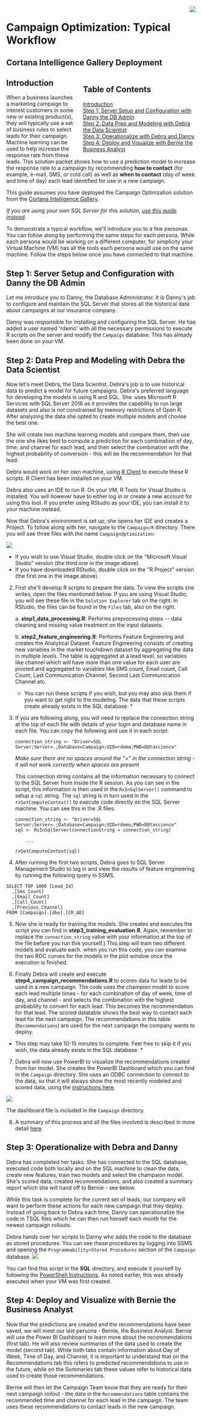 <img src="../Images/management.png" align="right">

<h1>Campaign Optimization:
Typical Workflow </h1>
<h2> Cortana Intelligence Gallery Deployment</h2>

<div style="width:300px; float:right; padding-left:20px">
<h2>Table of Contents</h2>
<ul style=" list-style-type:none; padding:0; margin-left:0px;">
<li><a href="#introduction">Introduction</a></li>
<li><a href="#step1">Step 1: Server Setup and Configuration with Danny the DB Admin</a></li>
<li><a href="#step2">Step 2: Data Prep and Modeling with Debra the Data Scientist</a></li>
<li><a href="#>step3">Step 3: Operationalize with Debra and Danny</a></li>
<li><a href="#step4">Step 4: Deploy and Visualize with Bernie the Business Analyst </a></li>
</div>

## Introduction
When a business launches a marketing campaign to interest customers in some new or existing product(s), they will typically use  a set of  business rules to select leads for their campaign.  Machine learning can be used to help increase the response rate from these leads.   This solution packet shows how to use a prediction model to increase the response rate to a campaign by recommending  **how to contact** (for example, e-mail, SMS, or cold call) as well as **when to contact** (day of week and time of day) each lead identified for use in a new campaign.

This guide assumes you have deployed the Campaign Optimzation solution from the [Cortana Intelligence Gallery](https://gallery.cortanaintelligence.com/Solution/e992f8c1b29f4df897301d11796f9e7c). 

*If you are using your own SQL Server for this solution, [use this guide instead](Typical_Workflow.md).*

To demonstrate a typical workflow, we'll introduce you to a few personas.  You can follow along by performing the same steps for each persona.  While each persona would be working on a different computer, for simplicity your Virtual Machine (VM) has all the tools each persona would use on the same machine.  Follow the steps below once you have connected to that machine.

 <a name="step1" id="step1"></a>
## Step 1: Server Setup and Configuration with Danny the DB Admin

Let me introduce you to  Danny, the Database Administrator. It is Danny's job to configure and maintain the SQL Server that stores all the historical data about campaigns at our insurance company.  

Danny was responsible for installing and configuring the SQL Server.  He has added a user named 'rdemo' with all the necessary permissions to execute R scripts on the server and modify the `Campaign` database.  This has already been done on your VM.

 <a name="step2" id="step2"></a>
## Step 2: Data Prep and Modeling with Debra the Data Scientist

Now let's meet Debra, the Data Scientist. Debra's job is to use historical data to predict a model for future campaigns. Debra's preferred language for developing the models is using R and SQL. She  uses Microsoft R Services with SQL Server 2016 as it provides the capability to run large datasets and also is not constrained by memory restrictions of Open R.  After analyzing the data she opted to create multiple models and choose the best one.  

She will create two machine learning models and compare them, then use the one she likes best to compute a prediction for each combination of day, time, and channel for each lead, and then select the combination with the highest probability of conversion - this will be the recommendation for that lead.  

Debra would work on her own machine, using  [R Client](https://msdn.microsoft.com/en-us/microsoft-r/install-r-client-windows) to execute these R scripts. R Client has been installed on your VM.

Debra also uses an IDE to run R.  On your VM, R Tools for Visual Studio is installed.  You will however have to either log in or create a new account for using this tool.  If you prefer using RStudio as your IDE, you can install it to your machine instead.


Now that Debra's environment is set up, she  opens her IDE and creates a Project.  To follow along with her, navigate to the `Campaign/R` directory.  There you will see three files with the name `CampaignOptimization`:

<img src="../Images/project.png">


* If you wish to use Visual Studio, double click on the "Microsoft Visual Studio" version (the third one in the image above).
* If you have downloaded RStudio, double click on the "R Project" version (the first one in the image above).


2.  First she'll develop R scripts to prepare the data.  To view the scripts she writes, open the files mentioned below.  If you are using Visual Studio, you will see these file in the `Solution Explorer` tab on the right.  In RStudio, the files can be found in the `Files` tab, also on the right.



    a.	**step1_data_processing.R**:  Performs preprocessing steps -- data cleaning and missing value treatment on the input datasets. 

    b.	**step2_feature_engineering.R**:  Performs Feature Engineering and creates the Analytical Dataset.   Feature Engineering consists of creating new variables in the market touchdown dataset by aggregating the data in multiple levels.  The table is aggregated at a lead level, so variables like channel which will have more than one value for each user are pivoted and aggregated to variables like SMS count, Email count, Call Count, Last Communication Channel, Second Last Communication Channel etc.
    
    * You can run these scripts if you wish, but you may also skip them if you want to get right to the modeling.  The data that these scripts create already exists in the SQL database. * 

3.  If you are following along, you will need to replace the connection string at the top of each file with details of your login and database name in each file.  You can copy the following and use it in each script:
   
    ```
    connection_string <- "Driver=SQL Server;Server=.;Database=Campaign;UID=rdemo;PWD=D@tascience"
    ```

    *Make sure there are no spaces around the "=" in the connection string - it will not work correctly when spaces are present*

    This connection string contains all the information necessary to connect to the SQL Server from inside the R session. As you can see in the script, this information is then used in the `RxInSqlServer()` command to setup a `sql` string.  The `sql` string is in turn used in the `rxSetComputeContext()` to execute code directly on the SQL Server machine.  You can see this in the .R files:

    ```
    connection_string <- "Driver=SQL Server;Server=.;Database=Campaign;UID=rdemo;PWD=D@tascience"
    sql <- RxInSqlServer(connectionString = connection_string)

        ...

    rxSetComputeContext(sql)
    ```

    
 4.  After running the first two scripts, Debra goes to SQL Server Management Studio to log in and view the results of feature engineering by running the following query in SSMS.

  ```
  SELECT TOP 1000 [Lead_Id]
    ,[Sms_Count]
    ,[Email_Count]
    ,[Call_Count]
    ,[Previous_Channel]
  FROM [Campaign].[dbo].[CM_AD]
  ```

5.  Now she is ready for training the models.  She creates and executes the script you can find in **step3_training_evaluation.R**. Again, remember to replace the `connection_string` value with your information at the top of the file before you run this yourself.)  This step will train two different models and evaluate each.  when you run this code, you can examine the two ROC curves for the models in the plot window once the execution is finished.

6.  Finally Debra will create and execute **step4_campaign_recommendations.R** to scores data for leads to be used in a new campaign. The code uses the champion model to score each lead multiple times - for each combination of day of week, time of day, and channel - and selects the combination with the highest probability to convert for each lead.  This becomes the recommendation for that lead.  The scored datatable shows the best way to contact each lead for the next campaign. The recommendations in this table (`Recommendations`) are used for the next campaign the company wants to deploy.

  * This step may take 10-15 minutes to complete.  Feel free to skip it if you wish, the data already exists in the SQL database. *

7.  Debra will now use PowerBI to visualize the recommendations created from her model.  She creates the PowerBI Dashboard which you can find in the `Campaign` directory.  She uses an ODBC connection to connect to the data, so that it will always show the most recently modeled and scored data, using the [instructions here](Visualize_Results.md).

<img src="../Images/visualize.png">

The dashboard file is included in the `Campaign` directory.

8.  A summary of this process and all the files involved is described in more detail [here](../data-scientist.md).

 <a name="step3" id="step3"></a>
## Step 3: Operationalize with Debra and Danny

Debra has completed her tasks.  She has connected to the SQL database, executed code both locally and on the SQL machine to clean the data, create new features, train two models and select the champaion model. She's scored data, created recommendations, and also created a summary report which she will hand off to Bernie - see below.

While this task is complete for the current set of leads, our company will want to perform these actions for each new campaign that they deploy.  Instead of going back to Debra each time, Danny can operationalize the code in TSQL files which he can then run himself each month for the newest campaign rollouts.

Debra hands over her scripts to Danny who adds the code to the database as stored procedures.  You can see these procedures by logging into SSMS and opening the `Programmability>Stored Procedures` section of the `Campaign` database.
<img src="../Images/storedproc.png">

You can find this script in the **SQL** directory, and execute it yourself by following the [PowerShell Instructions](Powershell_Instructions.md).  As noted earlier, this was already executed when your VM was first created.  

 <a name="step4" id="step4"></a>
## Step 4: Deploy and Visualize with Bernie the Business Analyst 

Now that the predictions are created and the recommendations have been saved, we will meet our last persona - Bernie, the Business Analyst. Bernie will use the Power BI Dashboard to learn more about the recommendations (first tab). He will also review summaries of the data used to create the model (second tab).  While both tabs contain information about Day of Week, Time of Day, and Channel, it is important to understand that on the Recommendations tab this refers to predicted recommendations to use in the future, while on the Summaries tab these values refer to historical data used to create those recommendations.  

Bernie will then let the Campaign Team know that they are ready for their next campaign rollout - the data in the `Recommendations` table contains the recommended time and channel for each lead in the campaign.  The team uses these recommendations to contact leads in the new campaign.
